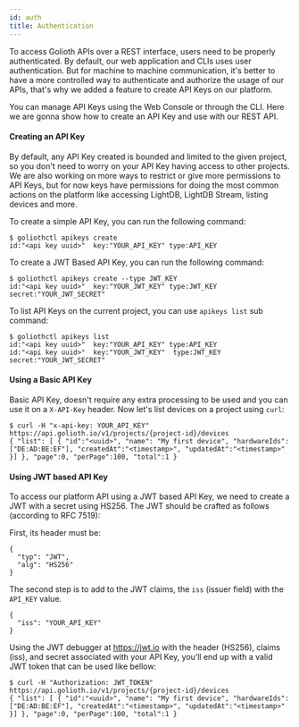 ```yaml
---
id: auth
title: Authentication
---
```


To access Golioth APIs over a REST interface, users need to be properly authenticated. By default, our web application and CLIs uses user authentication. But for machine to machine communication, it's better to have a more controlled way to authenticate and authorize the usage of our APIs, that's why we added a feature to create API Keys on our platform.

You can manage API Keys using the Web Console or through the CLI. Here we are gonna show how to create an API Key and use with our REST API.

#### Creating an API Key

By default, any API Key created is bounded and limited to the given project, so you don't need to worry on your API Key having access to other projects. We are also working on more ways to restrict or give more permissions to API Keys, but for now keys have permissions for doing the most common actions on the platform like accessing LightDB, LightDB Stream, listing devices and more.

To create a simple API Key, you can run the following command:

```
$ goliothctl apikeys create
id:"<api key uuid>"  key:"YOUR_API_KEY" type:API_KEY
```

To create a JWT Based API Key, you can run the following command:

```
$ goliothctl apikeys create --type JWT_KEY
id:"<api key uuid>"  key:"YOUR_JWT_KEY" type:JWT_KEY  secret:"YOUR_JWT_SECRET"
```

To list API Keys on the current project, you can use `apikeys list` sub command:

```
$ goliothctl apikeys list
id:"<api key uuid>"  key:"YOUR_API_KEY" type:API_KEY
id:"<api key uuid>"  key:"YOUR_JWT_KEY"  type:JWT_KEY  secret:"YOUR_JWT_SECRET"
```

#### Using a Basic API Key

Basic API Key, doesn't require any extra processing to be used and you can use it on a `X-API-Key` header. Now let's list devices on a project using `curl`:

```
$ curl -H "x-api-key: YOUR_API_KEY" https://api.golioth.io/v1/projects/{project-id}/devices
{ "list": [ { "id":"<uuid>", "name": "My first device", "hardwareIds": ["DE:AD:BE:EF"], "createdAt":"<timestamp>", "updatedAt":"<timestamp>" }] }, "page":0, "perPage":100, "total":1 }
```

#### Using JWT based API Key

To access our platform API using a JWT based API Key, we need to create a JWT with a secret using HS256. The JWT should be crafted as follows (according to RFC 7519):

First, its header must be:

```
{
  "typ": "JWT",
  "alg": "HS256"
}
```

The second step is to add to the JWT claims, the `iss` (issuer field) with the `API_KEY` value.

```
{
  "iss": "YOUR_API_KEY"
}
```

Using the JWT debugger at https://jwt.io with the header (HS256), claims (iss), and secret associated with your API Key, you’ll end up with a valid JWT token that can be used like bellow:

```
$ curl -H "Authorization: JWT_TOKEN" https://api.golioth.io/v1/projects/{project-id}/devices
{ "list": [ { "id":"<uuid>", "name": "My first device", "hardwareIds": ["DE:AD:BE:EF"], "createdAt":"<timestamp>", "updatedAt":"<timestamp>" }] }, "page":0, "perPage":100, "total":1 }
```
